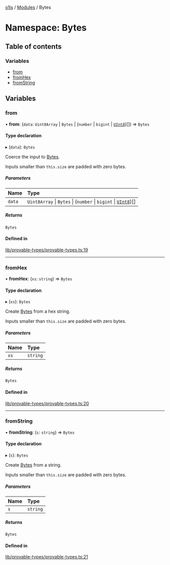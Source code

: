 [o1js](../README.md) / [Modules](../modules.md) / Bytes

# Namespace: Bytes

## Table of contents

### Variables

- [from](Bytes.md#from)
- [fromHex](Bytes.md#fromhex)
- [fromString](Bytes.md#fromstring)

## Variables

### from

• **from**: (`data`: `Uint8Array` \| `Bytes` \| (`number` \| `bigint` \| [`UInt8`](../classes/UInt8.md))[]) => `Bytes`

#### Type declaration

▸ (`data`): `Bytes`

Coerce the input to [Bytes](Bytes.md).

Inputs smaller than `this.size` are padded with zero bytes.

##### Parameters

| Name | Type |
| :------ | :------ |
| `data` | `Uint8Array` \| `Bytes` \| (`number` \| `bigint` \| [`UInt8`](../classes/UInt8.md))[] |

##### Returns

`Bytes`

#### Defined in

[lib/provable-types/provable-types.ts:19](https://github.com/o1-labs/o1js/blob/659a59e/src/lib/provable-types/provable-types.ts#L19)

___

### fromHex

• **fromHex**: (`xs`: `string`) => `Bytes`

#### Type declaration

▸ (`xs`): `Bytes`

Create [Bytes](Bytes.md) from a hex string.

Inputs smaller than `this.size` are padded with zero bytes.

##### Parameters

| Name | Type |
| :------ | :------ |
| `xs` | `string` |

##### Returns

`Bytes`

#### Defined in

[lib/provable-types/provable-types.ts:20](https://github.com/o1-labs/o1js/blob/659a59e/src/lib/provable-types/provable-types.ts#L20)

___

### fromString

• **fromString**: (`s`: `string`) => `Bytes`

#### Type declaration

▸ (`s`): `Bytes`

Create [Bytes](Bytes.md) from a string.

Inputs smaller than `this.size` are padded with zero bytes.

##### Parameters

| Name | Type |
| :------ | :------ |
| `s` | `string` |

##### Returns

`Bytes`

#### Defined in

[lib/provable-types/provable-types.ts:21](https://github.com/o1-labs/o1js/blob/659a59e/src/lib/provable-types/provable-types.ts#L21)
